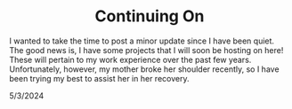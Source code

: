 <html lang="en-US">

<head>
    <meta charset='utf-8'>
    <meta http-equiv= "X-UA-Compatible" content="IE=edge">
    <meta name="viewport" content="width=device-width,maximum-scale=2">

<style>
  h1{
  text-align: center;
  }

  h2{
  text-align: center;
  }

  h3{
  text-align: center;
  }

  h5{
  text-align: center;
  }
</style>


</head>

<body>

<h1> Continuing On </h1>

<p1> I wanted to take the time to post a minor update since I have been quiet. The good news is, I have some projects that I will soon be hosting on here! 
These will pertain to my work experience over the past few years. Unfortunately, however, my mother broke her shoulder recently, so I have been trying my best to assist her in her recovery. </p1> <br>

<p2> 5/3/2024 </p2>
  
</body>
